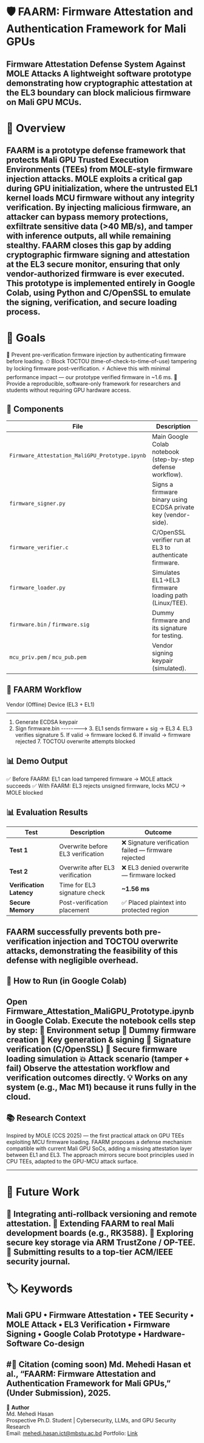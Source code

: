 # 🛡️ FAARM: Firmware Attestation and Authentication Framework for Mali GPUs
Firmware Attestation Defense System Against MOLE Attacks
A lightweight software prototype demonstrating how cryptographic attestation at the EL3 boundary can block malicious firmware on Mali GPU MCUs.
----
# 📌 Overview
FAARM is a prototype defense framework that protects Mali GPU Trusted Execution Environments (TEEs) from MOLE-style firmware injection attacks.
MOLE exploits a critical gap during GPU initialization, where the untrusted EL1 kernel loads MCU firmware without any integrity verification. By injecting malicious firmware, an attacker can bypass memory protections, exfiltrate sensitive data (>40 MB/s), and tamper with inference outputs, all while remaining stealthy.
FAARM closes this gap by adding cryptographic firmware signing and attestation at the EL3 secure monitor, ensuring that only vendor-authorized firmware is ever executed.
This prototype is implemented entirely in Google Colab, using Python and C/OpenSSL to emulate the signing, verification, and secure loading process.
---
# 🎯 Goals
🔐 Prevent pre-verification firmware injection by authenticating firmware before loading.
⏱ Block TOCTOU (time-of-check-to-time-of-use) tampering by locking firmware post-verification.
⚡ Achieve this with minimal performance impact — our prototype verified firmware in ~1.6 ms.
🧠 Provide a reproducible, software-only framework for researchers and students without requiring GPU hardware access.

## 🧩 Components
| File                                           | Description                                                    |
| ---------------------------------------------- | -------------------------------------------------------------- |
| `Firmware_Attestation_MaliGPU_Prototype.ipynb` | Main Google Colab notebook (step-by-step defense workflow).    |
| `firmware_signer.py`                           | Signs a firmware binary using ECDSA private key (vendor-side). |
| `firmware_verifier.c`                          | C/OpenSSL verifier run at EL3 to authenticate firmware.        |
| `firmware_loader.py`                           | Simulates EL1→EL3 firmware loading path (Linux/TEE).           |
| `firmware.bin` / `firmware.sig`                | Dummy firmware and its signature for testing.                  |
| `mcu_priv.pem` / `mcu_pub.pem`                 | Vendor signing keypair (simulated).                            |


## 🔄 FAARM Workflow
Vendor (Offline)                Device (EL3 + EL1)
-----------------               -----------------------------
1. Generate ECDSA keypair
2. Sign firmware.bin  --------> 3. EL1 sends firmware + sig → EL3
                                4. EL3 verifies signature
                                5. If valid → firmware locked
                                6. If invalid → firmware rejected
                                7. TOCTOU overwrite attempts blocked


## 📊 Demo Output
✅ Before FAARM: EL1 can load tampered firmware → MOLE attack succeeds
✅ With FAARM: EL3 rejects unsigned firmware, locks MCU → MOLE blocked

## 📊 Evaluation Results
| Test                     | Description                       | Outcome                                             |
| ------------------------ | --------------------------------- | --------------------------------------------------- |
| **Test 1**               | Overwrite before EL3 verification | ❌ Signature verification failed — firmware rejected |
| **Test 2**               | Overwrite after EL3 verification  | ❌ EL3 denied overwrite — firmware locked            |
| **Verification Latency** | Time for EL3 signature check      | **~1.56 ms**                                        |
| **Secure Memory**        | Post-verification placement       | ✅ Placed plaintext into protected region            |

FAARM successfully prevents both pre-verification injection and TOCTOU overwrite attacks, demonstrating the feasibility of this defense with negligible overhead.
-----
## 🚀 How to Run (in Google Colab)
Open Firmware_Attestation_MaliGPU_Prototype.ipynb in Google Colab.
Execute the notebook cells step by step:
🔧 Environment setup
📝 Dummy firmware creation
🔑 Key generation & signing
🧠 Signature verification (C/OpenSSL)
🧰 Secure firmware loading simulation
💥 Attack scenario (tamper + fail)
Observe the attestation workflow and verification outcomes directly.
💡 Works on any system (e.g., Mac M1) because it runs fully in the cloud.
-----
## 📚 Research Context
Inspired by MOLE (CCS 2025) — the first practical attack on GPU TEEs exploiting MCU firmware loading.
FAARM proposes a defense mechanism compatible with current Mali GPU SoCs, adding a missing attestation layer between EL1 and EL3.
The approach mirrors secure boot principles used in CPU TEEs, adapted to the GPU-MCU attack surface.

---
# 🧭 Future Work
🔄 Integrating anti-rollback versioning and remote attestation.
🧠 Extending FAARM to real Mali development boards (e.g., RK3588).
📡 Exploring secure key storage via ARM TrustZone / OP-TEE.
📑 Submitting results to a top-tier ACM/IEEE security journal.
---
# 🏷️ Keywords
Mali GPU • Firmware Attestation • TEE Security • MOLE Attack • EL3 Verification • Firmware Signing • Google Colab Prototype • Hardware-Software Co-design
---
#📝 Citation (coming soon)
Md. Mehedi Hasan et al.,
“FAARM: Firmware Attestation and Authentication Framework for Mali GPUs,”
(Under Submission), 2025.
---
👤 **Author**  
Md. Mehedi Hasan  
Prospective Ph.D. Student | Cybersecurity, LLMs, and GPU Security Research  
Email: [mehedi.hasan.ict@mbstu.ac.bd](mehedi.hasan.ict@mbstu.ac.bd)
Portfolio: [Link](https://md-mehedi-hasan-resume.vercel.app/)
